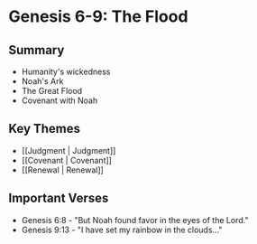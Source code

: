 # Genesis 6-9: The Flood

## Summary
- Humanity's wickedness
- Noah's Ark
- The Great Flood
- Covenant with Noah

## Key Themes
- [[Judgment | Judgment]]
- [[Covenant | Covenant]]
- [[Renewal | Renewal]]

## Important Verses
- Genesis 6:8 - "But Noah found favor in the eyes of the Lord."
- Genesis 9:13 - "I have set my rainbow in the clouds..."
